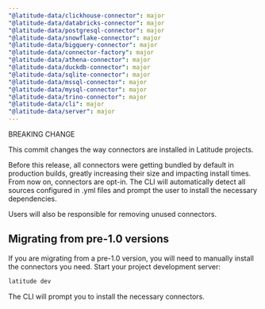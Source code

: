 ```yaml
---
"@latitude-data/clickhouse-connector": major
"@latitude-data/databricks-connector": major
"@latitude-data/postgresql-connector": major
"@latitude-data/snowflake-connector": major
"@latitude-data/bigquery-connector": major
"@latitude-data/connector-factory": major
"@latitude-data/athena-connector": major
"@latitude-data/duckdb-connector": major
"@latitude-data/sqlite-connector": major
"@latitude-data/mssql-connector": major
"@latitude-data/mysql-connector": major
"@latitude-data/trino-connector": major
"@latitude-data/cli": major
"@latitude-data/server": major
---
```


BREAKING CHANGE

This commit changes the way connectors are installed in Latitude projects.

Before this release, all connectors were getting bundled by default in
production builds, greatly increasing their size and impacting install times.
From now on, connectors are opt-in. The CLI will automatically detect all
sources configured in .yml files and prompt the user to install the necessary
dependencies. 

Users will also be responsible for removing unused connectors.

## Migrating from pre-1.0 versions
If you are migrating from a pre-1.0 version, you will need to manually install
the connectors you need. Start your project development server:

```bash
latitude dev
```

The CLI will prompt you to install the necessary connectors.
